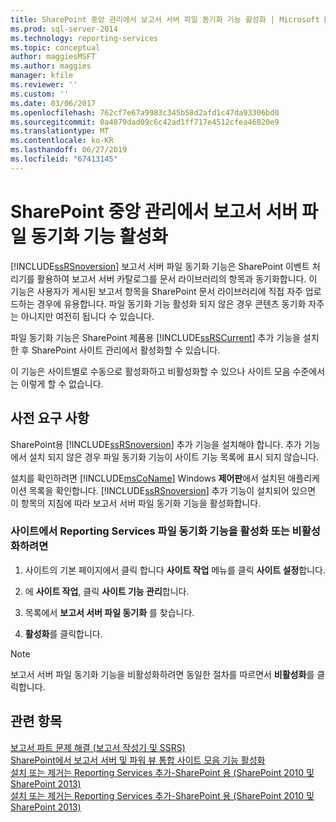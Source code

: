 ```yaml
---
title: SharePoint 중앙 관리에서 보고서 서버 파일 동기화 기능 활성화 | Microsoft Docs
ms.prod: sql-server-2014
ms.technology: reporting-services
ms.topic: conceptual
author: maggiesMSFT
ms.author: maggies
manager: kfile
ms.reviewer: ''
ms.custom: ''
ms.date: 03/06/2017
ms.openlocfilehash: 762cf7e67a9983c345b58d2afd1c47da93306bd0
ms.sourcegitcommit: 0a4879dad09c6c42ad1ff717e4512cfea46820e9
ms.translationtype: MT
ms.contentlocale: ko-KR
ms.lasthandoff: 06/27/2019
ms.locfileid: "67413145"
---
```

# <a name="activate-the-report-server-file-sync-feature-in-sharepoint-central-administration"></a>SharePoint 중앙 관리에서 보고서 서버 파일 동기화 기능 활성화

[!INCLUDE[ssRSnoversion](../includes/ssrsnoversion-md.md)] 보고서 서버 파일 동기화 기능은 SharePoint 이벤트 처리기를 활용하여 보고서 서버 카탈로그를 문서 라이브러리의 항목과 동기화합니다. 이 기능은 사용자가 게시된 보고서 항목을 SharePoint 문서 라이브러리에 직접 자주 업로드하는 경우에 유용합니다. 파일 동기화 기능 활성화 되지 않은 경우 콘텐츠 동기화 자주는 아니지만 여전히 됩니다 수 있습니다.  
  
파일 동기화 기능은 SharePoint 제품용 [!INCLUDE[ssRSCurrent](../includes/ssrscurrent-md.md)] 추가 기능을 설치한 후 SharePoint 사이트 관리에서 활성화할 수 있습니다.  
  
이 기능은 사이트별로 수동으로 활성화하고 비활성화할 수 있으나 사이트 모음 수준에서는 이렇게 할 수 없습니다.  
  
## <a name="prerequisites"></a>사전 요구 사항  
 SharePoint용 [!INCLUDE[ssRSnoversion](../includes/ssrsnoversion-md.md)] 추가 기능을 설치해야 합니다. 추가 기능에서 설치 되지 않은 경우 파일 동기화 기능이 사이트 기능 목록에 표시 되지 않습니다.  
  
 설치를 확인하려면 [!INCLUDE[msCoName](../includes/msconame-md.md)] Windows **제어판**에서 설치된 애플리케이션 목록을 확인합니다. [!INCLUDE[ssRSnoversion](../includes/ssrsnoversion-md.md)] 추가 기능이 설치되어 있으면 이 항목의 지침에 따라 보고서 서버 파일 동기화 기능을 활성화합니다.  
  
### <a name="to-activate-or-deactivate-the-reporting-services-file-sync-feature-on-a-site"></a>사이트에서 Reporting Services 파일 동기화 기능을 활성화 또는 비활성화하려면  
  
1.  사이트의 기본 페이지에서 클릭 합니다 **사이트 작업** 메뉴를 클릭 **사이트 설정**합니다.  
  
2.  에 **사이트 작업**, 클릭 **사이트 기능 관리**합니다.  
  
3.  목록에서 **보고서 서버 파일 동기화** 를 찾습니다.  
  
4.  **활성화**를 클릭합니다.  
  
> [!NOTE]  
>  보고서 서버 파일 동기화 기능을 비활성화하려면 동일한 절차를 따르면서 **비활성화**를 클릭합니다.  
  
## <a name="see-also"></a>관련 항목  
 [보고서 파트 문제 해결 &#40;보고서 작성기 및 SSRS&#41;](report-parts-report-builder-and-ssrs.md)   
 [SharePoint에서 보고서 서버 및 파워 뷰 통합 사이트 모음 기능 활성화](activate-the-report-server-and-power-view-integration-features-in-sharepoint.md)   
 [설치 또는 제거는 Reporting Services 추가-SharePoint 용 &#40;SharePoint 2010 및 SharePoint 2013&#41;](install-windows/install-or-uninstall-the-reporting-services-add-in-for-sharepoint.md)   
 [설치 또는 제거는 Reporting Services 추가-SharePoint 용 &#40;SharePoint 2010 및 SharePoint 2013&#41;](install-windows/install-or-uninstall-the-reporting-services-add-in-for-sharepoint.md)  
  
  
